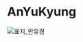 # AnYuKyung
![표지_안유경](https://user-images.githubusercontent.com/60260284/113490329-336b2600-9504-11eb-92c4-87535e75de2d.png)

